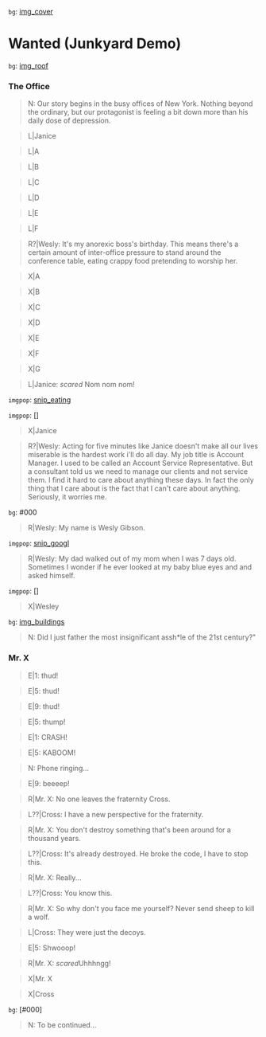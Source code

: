 [img_cover]: <https://wallpapercave.com/wp/wp5778303.jpg>
[img_title]: <https://www.kolpaper.com/wp-content/uploads/2020/05/Demon-Slayer-HD-Wallpaper.jpg>
[img_roof]: <https://wallpapercave.com/wp/wp2771916.jpg>
[img_buildings]: <https://backiee.com/static/wpdb/wallpapers/1920x1080/224213.jpg>

[snip_googl]: <https://external-preview.redd.it/NyXhW7l2MM4dHWlepqeomrOONGpuvLZl6UBLpUHH8Vc.png?width=960&crop=smart&auto=webp&s=f031eb6c6280a94e42737be8fbcec9ab9de9a8d9>
[snip_eating]: <https://gifimage.net/wp-content/uploads/2017/07/anime-eating-gif-1.gif>

[Wesly]: 2516
[Janice]: 7036
[Mr. X]: 6156
[Cross]: 7204
[A]: 2952
[B]: 2996
[C]: 3744
[D]: 4476
[E]: 2688
[F]: 3509

`bg`: [img_cover]
# Wanted (Junkyard Demo) 

`bg`: [img_roof]

### The Office
> N: Our story begins in the busy offices of New York. Nothing beyond the ordinary, but our protagonist is feeling a bit down more than his daily dose of depression.

> L|Janice

> L|A

> L|B

> L|C

> L|D

> L|E

> L|F

> R?|Wesly: It's my anorexic boss's birthday. This means there's a certain amount of inter-office pressure to stand around the conference table, eating crappy food pretending to worship her. 

> X|A

> X|B

> X|C

> X|D

> X|E

> X|F

> X|G

> L|Janice: $scared$ Nom nom nom!

`imgpop`: [snip_eating]

`imgpop`: []

> X|Janice

> R?|Wesly: Acting for five minutes like Janice doesn't make all our lives miserable is the hardest work i'll do all day. My job title is Account Manager. I used to be called an Account Service Representative. But a consultant told us we need to manage our clients and not service them. I find it hard to care about anything these days. In fact the only thing that I care about is the fact that I can't care about anything. Seriously, it worries me.

`bg`: #000

> R|Wesly: My name is Wesly Gibson.

`imgpop`: [snip_googl]

> R|Wesly: My dad walked out of my mom when I was 7 days old. Sometimes I wonder if he ever looked at my baby blue eyes and and asked himself. 

`imgpop`: []

> X|Wesley

`bg`: [img_buildings]

> N: Did I just father the most insignificant assh*le of the 21st century?"

### Mr. X

> E|1: thud!

> E|5: thud!

> E|9: thud!

> E|5: thump!

> E|1: CRASH!

> E|5: KABOOM!

> N: Phone ringing...

> E|9: beeeep!

> R|Mr. X: No one leaves the fraternity Cross.

> L??|Cross: I have a new perspective for the fraternity.

> R|Mr. X: You don't destroy something that's been around for a thousand years.

> L??|Cross: It's already destroyed. He broke the code, I have to stop this.

> R|Mr. X: Really...

> L??|Cross: You know this.

> R|Mr. X: So why don't you face me yourself? Never send sheep to kill a wolf.

> L|Cross: They were just the decoys.

> E|5: Shwooop!

> R|Mr. X: $scared$Uhhhngg!

> X|Mr. X

> X|Cross

`bg`: [#000]

> N: To be continued...